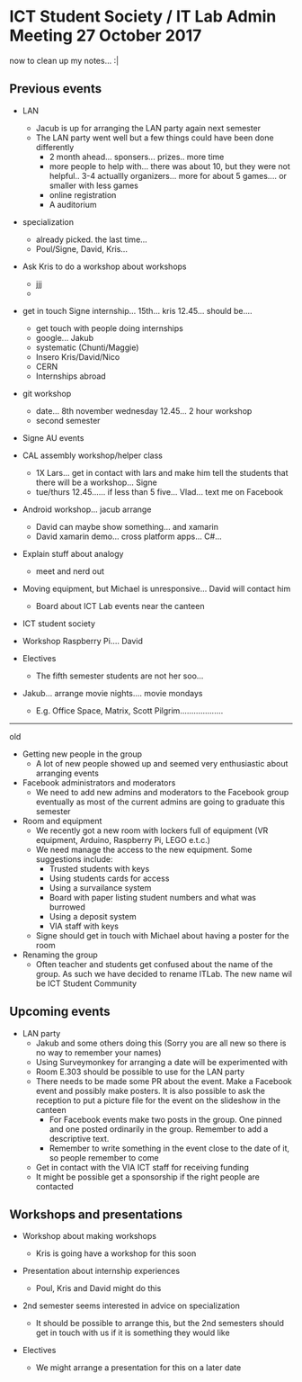 # ICT Student Society / IT Lab Admin Meeting 27 October 2017

now to clean up my notes... :|

## Previous events

- LAN
    * Jacub is up for arranging the LAN party again next semester   
    * The LAN party went well but a few things could have been done differently
         * 2 month ahead... sponsers... prizes.. more time
         * more people to help with... there was about 10, but they were not helpful.. 3-4 actuallly organizers... more for   about 5 games.... or smaller with less games
         * online registration
         * A auditorium

- specialization
    * already picked. the last time...
    * Poul/Signe, David, Kris...

- Ask Kris to do a workshop about workshops
    * jjj
    * 

- get in touch Signe internship... 15th... kris 12.45... should be....
    * get touch with people doing internships
    * google... Jakub
    * systematic (Chunti/Maggie)
    * Insero Kris/David/Nico
    * CERN 
    * Internships abroad

- git workshop
    * date... 8th november wednesday 12.45... 2 hour workshop
    * second semester

- Signe AU events

- CAL assembly workshop/helper class
    * 1X Lars... get in contact with lars and make him tell the students that there will be a workshop... Signe
    * tue/thurs 12.45...... if less than 5 five... Vlad... text me on Facebook

- Android workshop... jacub arrange
    * David can maybe show something... and xamarin
    * David xamarin demo... cross platform apps... C#...

- Explain stuff about analogy
    * meet and nerd out

- Moving equipment, but Michael is unresponsive... David will contact him
    * Board about ICT Lab events near the canteen

- ICT student society

- Workshop Raspberry Pi.... David

- Electives
    * The fifth semester students are not her soo...

- Jakub... arrange movie nights.... movie mondays
    * E.g. Office Space, Matrix, Scott Pilgrim...................


-------------------

old

- Getting new people in the group
    * A lot of new people showed up and seemed very enthusiastic about arranging events
- Facebook administrators and moderators
    * We need to add new admins and moderators to the Facebook group eventually as most of the current admins are going to graduate this semester
- Room and equipment
    * We recently got a new room with lockers full of equipment (VR equipment, Arduino, Raspberry Pi, LEGO e.t.c.)
    * We need manage the access to the new equipment. Some suggestions include:
        * Trusted students with keys
        * Using students cards for access
        * Using a survailance system
        * Board with paper listing student numbers and what was burrowed
        * Using a deposit system
        * VIA staff with keys
    * Signe should get in touch with Michael about having a poster for the room
- Renaming the group
    * Often teacher and students get confused about the name of the group. As such we have decided to rename ITLab. The new name wil be ICT Student Community

## Upcoming events

- LAN party
    * Jakub and some others doing this (Sorry you are all new so there is no way to remember your names)
    * Using Surveymonkey for arranging a date will be experimented with
    * Room E.303 should be possible to use for the LAN party
    * There needs to be made some PR about the event. Make a Facebook event and possibly make posters. It is also possible to ask the reception to put a picture file for the event on the slideshow in the canteen
        * For Facebook events make two posts in the group. One pinned and one posted ordinarily in the group. Remember to add a descriptive text.
        * Remember to write something in the event close to the date of it, so people remember to come
    * Get in contact with the VIA ICT staff for receiving funding
    * It might be possible get a sponsorship if the right people are contacted

## Workshops and presentations

- Workshop about making workshops
    * Kris is going have a workshop for this soon

- Presentation about internship experiences
    * Poul, Kris and David might do this

- 2nd semester seems interested in advice on specialization
    * It should be possible to arrange this, but the 2nd semesters should get in touch with us if it is something they would like

- Electives
    * We might arrange a presentation for this on a later date
